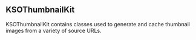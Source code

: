 ## KSOThumbnailKit

KSOThumbnailKit contains classes used to generate and cache thumbnail images from a variety of source URLs.